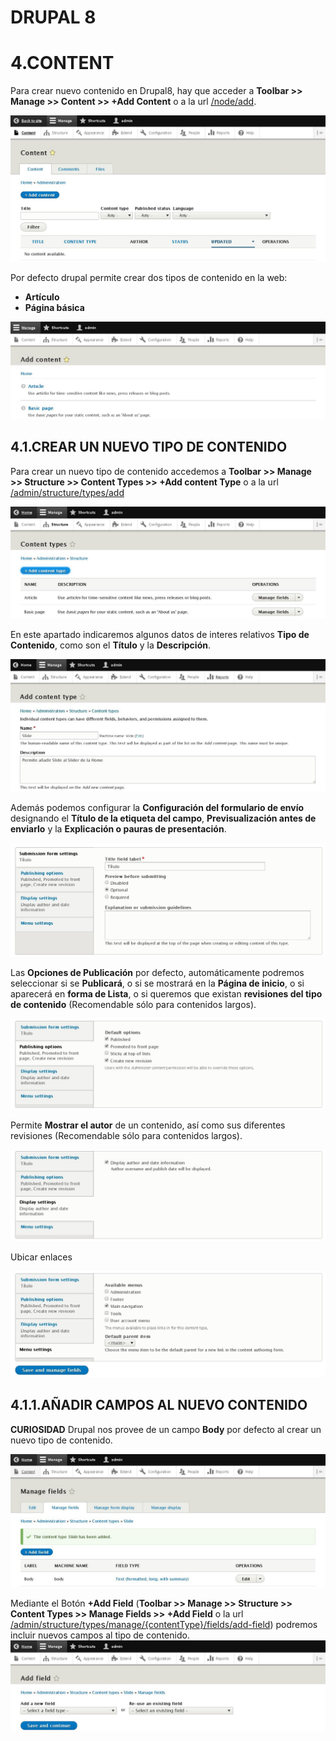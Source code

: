 DRUPAL 8
========

4.CONTENT
=========

Para crear nuevo contenido en Drupal8, hay que acceder a **Toolbar >> Manage >> Content >> +Add Content** o a la url [/node/add](/node/add).

![/Drupal8-Content_01](../capture/Drupal8-Content_01.jpg)

Por defecto drupal permite crear dos tipos de contenido en la web:
* **Artículo**
* **Página básica**

![/Drupal8-Content_02](../capture/Drupal8-Content_02.jpg)

4.1.CREAR UN NUEVO TIPO DE CONTENIDO
------------------------------------

Para crear un nuevo tipo de contenido accedemos a **Toolbar >> Manage >> Structure >> Content Types >> +Add content Type** o a la url [/admin/structure/types/add](/admin/structure/types/add)

![/Drupal8-Content_03](../capture/Drupal8-Content_03.jpg)

En este apartado indicaremos algunos datos de interes relativos **Tipo de Contenido**, como son el **Título** y la **Descripción**.

![/Drupal8-Content_04](../capture/Drupal8-Content_04.jpg)

Además podemos configurar la **Configuración del formulario de envío** designando el **Título de la etiqueta del campo**, **Previsualización antes de enviarlo** y la **Explicación o pauras de presentación**.

![/Drupal8-Content_05](../capture/Drupal8-Content_05.jpg)

Las **Opciones de Publicación** por defecto, automáticamente podremos seleccionar si se **Publicará**, o si se mostrará en la **Página de inicio**, o si aparecerá en **forma de Lista**, o si queremos que existan **revisiones del tipo de contenido** (Recomendable sólo para contenidos largos).

![/Drupal8-Content_06](../capture/Drupal8-Content_06.jpg)

Permite **Mostrar el autor** de un contenido, así como sus diferentes revisiones (Recomendable sólo para contenidos largos).

![/Drupal8-Content_07](../capture/Drupal8-Content_07.jpg)

Ubicar enlaces

![/Drupal8-Content_08](../capture/Drupal8-Content_08.jpg)

4.1.1.AÑADIR CAMPOS AL NUEVO CONTENIDO
--------------------------------------

**CURIOSIDAD** Drupal nos provee de un campo **Body** por defecto al crear un nuevo tipo de contenido.

![/Drupal8-Content_09](../capture/Drupal8-Content_09.jpg)

Mediante el Botón **+Add Field** (**Toolbar >> Manage >> Structure >> Content Types >> Manage Fields >> +Add Field** o la url [/admin/structure/types/manage/{contentType}/fields/add-field](/admin/structure/types/manage/{contentType}/fields/add-field)) podremos incluir nuevos campos al tipo de contenido.
![/Drupal8-Content_10](../capture/Drupal8-Content_10.jpg)
